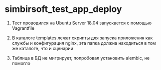 # simbirsoft_test_app_deploy

1. Тест проводился на Ubuntu Server 18.04 запускается с помощью Vagrantfile
   
2.   В каталоге templates лежат скрипты для запуска приложения как службы и конфигурация nginx, эта папка должна находиться в том же каталоге, что и сценарии
    
3. Таблица в БД не мигрирует, попробовал установить alembic, не помогло
